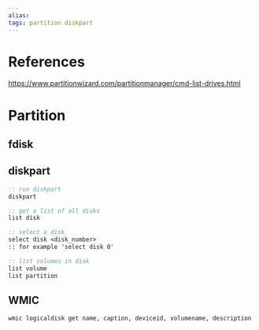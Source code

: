 ```yaml
---
alias: 
tags: partition diskpart 
---
```

# References
https://www.partitionwizard.com/partitionmanager/cmd-list-drives.html

# Partition
## fdisk
## diskpart
```cmd
:: run diskpart
diskpart

:: get a list of all disks
list disk

:: select a disk
select disk <disk_number>
:: for example 'select disk 0'

:: list volumes in disk 
list volume
list partition
```

## WMIC
```cmd
wmic logicaldisk get name, caption, deviceid, volumename, description
```
